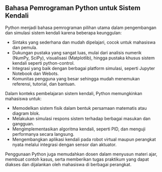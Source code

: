 ## Bahasa Pemrograman Python untuk Sistem Kendali

Python menjadi bahasa pemrograman pilihan utama dalam pengembangan dan simulasi sistem kendali karena beberapa keunggulan:

- Sintaks yang sederhana dan mudah dipelajari, cocok untuk mahasiswa dan pemula.
- Dukungan pustaka yang sangat luas, mulai dari analisis numerik (NumPy, SciPy), visualisasi (Matplotlib), hingga pustaka khusus sistem kendali seperti python-control.
- Integrasi yang baik dengan berbagai platform simulasi, seperti Jupyter Notebook dan Webots.
- Komunitas pengguna yang besar sehingga mudah menemukan referensi, tutorial, dan bantuan.

Dalam konteks pembelajaran sistem kendali, Python memungkinkan mahasiswa untuk:

- Memodelkan sistem fisik dalam bentuk persamaan matematis atau diagram blok.
- Melakukan simulasi respons sistem terhadap berbagai masukan dan gangguan.
- Mengimplementasikan algoritma kendali, seperti PID, dan menguji performanya secara langsung.
- Mengembangkan aplikasi kendali pada robot virtual maupun perangkat nyata melalui integrasi dengan sensor dan aktuator.

Penggunaan Python juga memudahkan dosen dalam menyusun materi ajar, membuat contoh kasus, serta memberikan tugas praktikum yang dapat diakses dan dijalankan oleh mahasiswa di berbagai perangkat.

